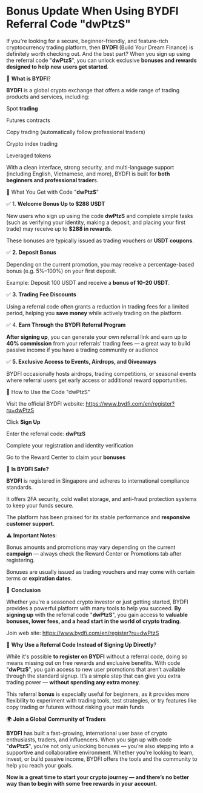 # Bonus Update When Using BYDFI Referral Code "dwPtzS"

If you're looking for a secure, beginner-friendly, and feature-rich cryptocurrency trading platform, then **BYDFI** (Build Your Dream Finance) is definitely worth checking out. And the best part? When you sign up using the referral code "**dwPtzS**", you can unlock exclusive **bonuses and rewards designed to help new users get started**.

🌟 **What is BYDFI**?

**BYDFI** is a global crypto exchange that offers a wide range of trading products and services, including:


Spot **trading**


Futures contracts


Copy trading (automatically follow professional traders)


Crypto index trading


Leveraged tokens


With a clean interface, strong security, and multi-language support (including English, Vietnamese, and more), BYDFI is built for **both beginners and professional trader**s.

🎉 What You Get with Code "**dwPtzS**"

✅ 1. **Welcome Bonus Up to $288 USDT**

New users who sign up using the code **dwPtzS** and complete simple tasks (such as verifying your identity, making a deposit, and placing your first trade) may receive up to **$288 in rewards**.


These bonuses are typically issued as trading vouchers or **USDT coupons**.


✅ **2. Deposit Bonus**

Depending on the current promotion, you may receive a percentage-based bonus (e.g. 5%–100%) on your first deposit.

Example: Deposit 100 USDT and receive a **bonus of 10–20 USDT**.

✅ **3. Trading Fee Discounts**

Using a referral code often grants a reduction in trading fees for a limited period, helping you **save money** while actively trading on the platform.

✅ 4. **Earn Through the BYDFI Referral Program**

**After signing up**, you can generate your own referral link and earn up to **40% commission** from your referrals’ trading fees — a great way to build passive income if you have a trading community or audience

✅ **5. Exclusive Access to Events, Airdrops, and Giveaways**

BYDFI occasionally hosts airdrops, trading competitions, or seasonal events where referral users get early access or additional reward opportunities.

📌 How to Use the Code "dwPtzS"

Visit the official BYDFI website: https://www.bydfi.com/en/register?ru=dwPtzS


Click **Sign Up**


Enter the referral code: **dwPtzS**


Complete your registration and identity verification


Go to the Reward Center to claim your **bonuses**

🔐 **Is BYDFI Safe?**

**BYDFI** is registered in Singapore and adheres to international compliance standards.


It offers 2FA security, cold wallet storage, and anti-fraud protection systems to keep your funds secure.


The platform has been praised for its stable performance and **responsive customer support**.

⚠️ **Important Notes**:

Bonus amounts and promotions may vary depending on the current **campaign** — always check the Reward Center or Promotions tab after registering.


Bonuses are usually issued as trading vouchers and may come with certain terms or **expiration dates**.

🚀 **Conclusion**

Whether you're a seasoned crypto investor or just getting started, BYDFI provides a powerful platform with many tools to help you succeed. **By signing up** with the referral code "**dwPtzS**", you gain access to **valuable bonuses, lower fees, and a head start in the world of crypto trading**.


Join web site: https://www.bydfi.com/en/register?ru=dwPtzS

🔄 **Why Use a Referral Code Instead of Signing Up Directly**?

While it's possible **to register on BYDFI** without a referral code, doing so means missing out on free rewards and exclusive benefits. With code "**dwPtzS**", you gain access to new user promotions that aren’t available through the standard signup. It’s a simple step that can give you extra trading power — **without spending any extra money**.


This referral **bonus** is especially useful for beginners, as it provides more flexibility to experiment with trading tools, test strategies, or try features like copy trading or futures without risking your main funds

🌍 **Join a Global Community of Traders**

**BYDFI** has built a fast-growing, international user base of crypto enthusiasts, traders, and influencers. When you sign up with code "**dwPtzS**", you’re not only unlocking bonuses — you’re also stepping into a supportive and collaborative environment. Whether you're looking to learn, invest, or build passive income, BYDFI offers the tools and the community to help you reach your goals.


**Now is a great time to start your crypto journey — and there’s no better way than to begin with some free rewards in your account**.









